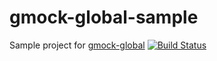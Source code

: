 # gmock-global-sample
Sample project for [gmock-global](https://github.com/apriorit/gmock-global) [![Build Status](https://travis-ci.org/apriorit/gmock-global-sample.svg?branch=master)](https://travis-ci.org/apriorit/gmock-global-sample)